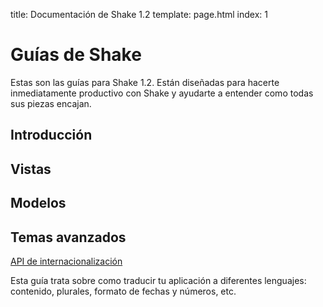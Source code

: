 title: Documentación de Shake 1.2
template: page.html
index: 1


# Guías de Shake

Estas son las guías para Shake 1.2. Están diseñadas para hacerte inmediatamente productivo con Shake y ayudarte a entender como todas sus piezas encajan.


## Introducción


## Vistas


## Modelos


## Temas avanzados

[API de internacionalización](i18n.md)

Esta guía trata sobre como traducir tu aplicación a diferentes lenguajes: contenido, plurales, formato de fechas y números, etc.

